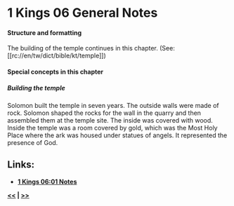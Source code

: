 # 1 Kings 06 General Notes

#### Structure and formatting

The building of the temple continues in this chapter. (See: [[rc://en/tw/dict/bible/kt/temple]])

#### Special concepts in this chapter

##### Building the temple
Solomon built the temple in seven years. The outside walls were made of rock. Solomon shaped the rocks for the wall in the quarry and then assembled them at the temple site. The inside was covered with wood. Inside the temple was a room covered by gold, which was the Most Holy Place where the ark was housed under statues of angels. It represented the presence of God.
 
## Links:

* __[1 Kings 06:01 Notes](./01.md)__

__[<<](../05/intro.md) | [>>](../07/intro.md)__
